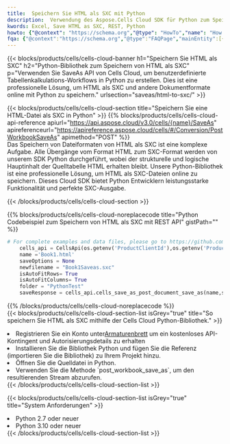```yaml
---
title:  Speichern Sie HTML als SXC mit Python
description:  Verwendung des Aspose.Cells Cloud SDK für Python zum Speichern der Datei im HTML-Format als SXC-Formatdatei.
kwords: Excel, Save HTML as SXC, REST, Python
howto: {"@context": "https://schema.org","@type": "HowTo","name": "How to save HTML as SXC using the Cells Cloud Python library.","description": "How to save HTML as SXC using the Cells Cloud Python library.","image": {"@type": "ImageObject"},"url": "/python/saveas/html-to-sxc/","step": [{ "@type": "HowToStep","name": "How to save HTML as SXC using the Cells Cloud Python library. step 1", "image": {"@type": "ImageObject",},"url": "/python/saveas/html-to-sxc/","text": "Register an account at <a href='https://dashboard.aspose.cloud/'>Dashboard</a> to get free API quota & authorization details",},{ "@type": "HowToStep","name": "How to save HTML as SXC using the Cells Cloud Python library. step 1", "image": {"@type": "ImageObject",},"url": "/python/saveas/html-to-sxc/","text": "Install Python library and add the reference (import the library) to your project.",},{ "@type": "HowToStep","name": "How to save HTML as SXC using the Cells Cloud Python library. step 1", "image": {"@type": "ImageObject",},"url": "/python/saveas/html-to-sxc/","text": "Open the source file in Python.",},{ "@type": "HowToStep","name": "How to save HTML as SXC using the Cells Cloud Python library. step 1", "image": {"@type": "ImageObject",},"url": "/python/saveas/html-to-sxc/","text": "Use the `post_workbook_save_as` method to retrieve the resulting stream.",}, ],"supply": {"@type": "HowToSupply","name": "document"},"tool": [{"@type": "HowToTool","name": "PyCharm, Visual Studio Code, Sublime, Eclipse"},{"@type": "HowToTool","name": "Aspose Cells"}],"totalTime": "PT6M"}
fqa: {"@context":"https://schema.org","@type":"FAQPage","mainEntity":[{"@type":"Question","name":"Why save file as other formats file in C# using REST API?","acceptedAnswer":{"@type":"Answer","text":"Documents are encoded in many ways, and some files may be incompatible with the software you use. To open and read such files, just save them as appropriate file formats.<br/><ol><li>Install .NET SDK and add the reference (import the library) to your project.</li><li>Open the source file in C# using REST API.</li><li>Call the PostWorkbookSaveAsRequest() method, passing an output filename with required extension.</li><li>Get the result of save as a separate file.</li></ol>"}},{"@type":"Question","name":"What file formats can I save as with your C# library?","acceptedAnswer":{"@type":"Answer","text":"We support a variety of file formats for conversion using .NET library, including XLSX, Excel, xls , PDF, CSV, HTML, Markdown, XML, PNG, JPG, TIFF, Json, TXT and many more."}},{"@type":"Question","name":"What is the maximum allowed file size for conversion using this .NET library?","acceptedAnswer":{"@type":"Answer","text":"There are no file size limits for format conversions using .NET library."}}]}
---
```

{{< blocks/products/cells/cells-cloud-banner h1="Speichern Sie HTML als SXC" h2="Python-Bibliothek zum Speichern von HTML als SXC" p="Verwenden Sie SaveAs API von Cells Cloud, um benutzerdefinierte Tabellenkalkulations-Workflows in Python zu erstellen. Dies ist eine professionelle Lösung, um HTML als SXC und andere Dokumentformate online mit Python zu speichern." urlsection="saveas/html-to-sxc/" >}}

{{< blocks/products/cells/cells-cloud-section title="Speichern Sie eine HTML-Datei als SXC in Python" >}}
{{% blocks/products/cells/cells-cloud-api-reference apiurl="https://api.aspose.cloud/v3.0/cells/{name}/SaveAs" apireferenceurl="https://apireference.aspose.cloud/cells/#/Conversion/PostWorkbookSaveAs" apimethod="POST" %}}
<br/>
Das Speichern von Dateiformaten von HTML als SXC ist eine komplexe Aufgabe. Alle Übergänge vom Format HTML zum SXC-Format werden von unserem SDK Python durchgeführt, wobei der strukturelle und logische Hauptinhalt der Quelltabelle HTML erhalten bleibt. Unsere Python-Bibliothek ist eine professionelle Lösung, um HTML als SXC-Dateien online zu speichern. Dieses Cloud SDK bietet Python Entwicklern leistungsstarke Funktionalität und perfekte SXC-Ausgabe.

{{< /blocks/products/cells/cells-cloud-section >}}

{{% blocks/products/cells/cells-cloud-noreplacecode title="Python Codebeispiel zum Speichern von HTML als SXC mit REST API" gistPath="" %}}
  
```python
# For complete examples and data files, please go to https://github.com/aspose-cells-cloud/aspose-cells-cloud-python/
    cells_api = CellsApi(os.getenv('ProductClientId'),os.getenv('ProductClientSecret'))
    name ='Book1.html'    
    saveOptions = None
    newfilename = "Book1Saveas.sxc"
    isAutoFitRows= True
    isAutoFitColumns= True
    folder = "PythonTest"
    saveResponse = cells_api.cells_save_as_post_document_save_as(name,save_options=saveOptions, newfilename=(folder +'/' + newfilename),folder=folder)
```
  
{{% /blocks/products/cells/cells-cloud-noreplacecode %}}
<br/>
{{< blocks/products/cells/cells-cloud-section-list isGrey="true" title="So speichern Sie HTML als SXC mithilfe der Cells Cloud Python-Bibliothek." >}}
<li> Registrieren Sie ein Konto unter<a href="https://dashboard.aspose.cloud/">Armaturenbrett</a> um ein kostenloses API-Kontingent und Autorisierungsdetails zu erhalten</li>
<li>Installieren Sie die Bibliothek Python und fügen Sie die Referenz (importieren Sie die Bibliothek) zu Ihrem Projekt hinzu.</li>
<li>Öffnen Sie die Quelldatei in Python.</li>
<li>Verwenden Sie die Methode `post_workbook_save_as`, um den resultierenden Stream abzurufen.</li>
{{< /blocks/products/cells/cells-cloud-section-list >}}

{{< blocks/products/cells/cells-cloud-section-list isGrey="true" title="System Anforderungen" >}}
<li>Python 2.7 oder neuer</li>
<li>Python 3.10 oder neuer</li>
{{< /blocks/products/cells/cells-cloud-section-list >}}
